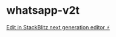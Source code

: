 # whatsapp-v2t

[Edit in StackBlitz next generation editor ⚡️](https://stackblitz.com/~/github.com/seofir/whatsapp-v2t)